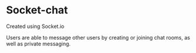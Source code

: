 # Socket-chat

Created using Socket.io

Users are able to message other users by creating or joining chat rooms, as well as private messaging.
